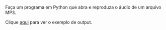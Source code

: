 Faça um programa em Python que abra e reproduza o áudio de um arquivo MP3.

<p>Clique <a href="https://www.youtube.com/channel/UCrWvhVmt0Qac3HgsjQK62FQ" target="_blank">aqui</a> para ver o exemplo de output. </p>